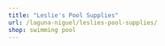 ```yaml
---
title: "Leslie's Pool Supplies"
url: /laguna-niguel/leslies-pool-supplies/
shop: swimming pool
---
```

